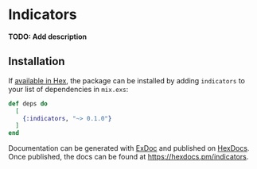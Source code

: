 # Indicators

**TODO: Add description**

## Installation

If [available in Hex](https://hex.pm/docs/publish), the package can be installed
by adding `indicators` to your list of dependencies in `mix.exs`:

```elixir
def deps do
  [
    {:indicators, "~> 0.1.0"}
  ]
end
```

Documentation can be generated with [ExDoc](https://github.com/elixir-lang/ex_doc)
and published on [HexDocs](https://hexdocs.pm). Once published, the docs can
be found at <https://hexdocs.pm/indicators>.

